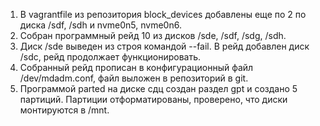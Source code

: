 1. В vagrantfile из репозитория block_devices добавлены еще по 2 по диска /sdf, /sdh и nvme0n5, nvme0n6.
2. Собран программный рейд 10 из дисков /sde, /sdf, /sdg, /sdh.
3. Диск /sde выведен из строя командой --fail. В рейд добавлен диск /sdc, рейд продолжает функционировать.
4. Собранный рейд прописан в конфигурационный файл /dev/mdadm.conf, файл выложен в репозиторий в git.
5. Программой parted на диске сдц создан раздел gpt и создано 5 партиций. Партиции отформатированы, проверено, что диски монтируются в /mnt.
